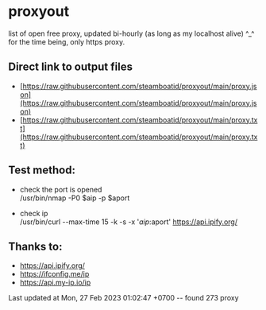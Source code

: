 # proxyout
list of open free proxy, updated bi-hourly (as long as my localhost alive) ^_^
for the time being, only https proxy.


## Direct link to output files
- [https://raw.githubusercontent.com/steamboatid/proxyout/main/proxy.json](https://raw.githubusercontent.com/steamboatid/proxyout/main/proxy.json)
- [https://raw.githubusercontent.com/steamboatid/proxyout/main/proxy.txt](https://raw.githubusercontent.com/steamboatid/proxyout/main/proxy.txt)


## Test method:
- check the port is opened\
/usr/bin/nmap -P0 $aip -p $aport

- check ip\
/usr/bin/curl --max-time 15 -k -s -x '$aip:$aport' https://api.ipify.org/

## Thanks to:
- https://api.ipify.org/
- https://ifconfig.me/ip
- https://api.my-ip.io/ip


Last updated at Mon, 27 Feb 2023 01:02:47 +0700 -- found 273 proxy